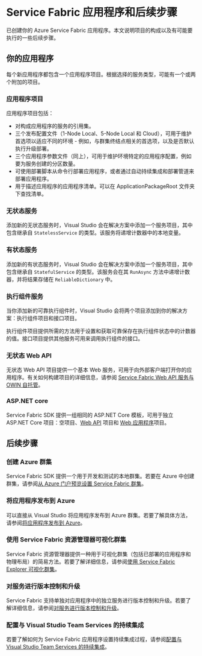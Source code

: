<properties
    pageTitle="Service Fabric 项目创建后续步骤 | Azure"
    description="本文包含针对 Service Fabric 执行的一组核心开发任务的链接"
    services="service-fabric"
    documentationcenter=".net"
    author="seanmck"
    manager="timlt"
    editor="" />
<tags
    ms.assetid="299d1f97-1ca9-440d-9f81-d1d0dd2bf4df"
    ms.service="service-fabric"
    ms.devlang="dotNet"
    ms.topic="article"
    ms.tgt_pltfrm="NA"
    ms.workload="NA"
    ms.date="11/01/2016"
    wacn.date="12/26/2016"
    ms.author="seanmck" />

# Service Fabric 应用程序和后续步骤
已创建你的 Azure Service Fabric 应用程序。本文说明项目的构成以及有可能要执行的一些后续步骤。

## 你的应用程序
每个新应用程序都包含一个应用程序项目。根据选择的服务类型，可能有一个或两个附加的项目。

### 应用程序项目
应用程序项目包括：

* 对构成应用程序的服务的引用集。
* 三个发布配置文件（1-Node Local、5-Node Local 和 Cloud），可用于维护首选项以适应不同的环境 - 例如，与群集终结点相关的首选项，以及是否默认执行升级部署。
* 三个应用程序参数文件（同上），可用于维护环境特定的应用程序配置，例如要为服务创建的分区数量。
* 可使用部署脚本从命令行部署应用程序，或者通过自动持续集成和部署管道来部署应用程序。
* 用于描述应用程序的应用程序清单。可以在 ApplicationPackageRoot 文件夹下查找清单。

### 无状态服务
添加新的无状态服务时，Visual Studio 会在解决方案中添加一个服务项目，其中包含继承自 `StatelessService` 的类型。该服务将递增计数器中的本地变量。

### 有状态服务
添加新的有状态服务时，Visual Studio 会在解决方案中添加一个服务项目，其中包含继承自 `StatefulService` 的类型。该服务会在其 `RunAsync` 方法中递增计数器，并将结果存储在 `ReliableDictionary` 中。

### 执行组件服务
当你添加新的可靠执行组件时，Visual Studio 会将两个项目添加到你的解决方案：执行组件项目和接口项目。

执行组件项目提供所需的方法用于设置和获取可靠保存在执行组件状态中的计数器的值。接口项目提供其他服务可用来调用执行组件的接口。

### 无状态 Web API
无状态 Web API 项目提供一个基本 Web 服务，可用于向外部客户端打开你的应用程序。有关如何构建项目的详细信息，请参阅 [Service Fabric Web API 服务与 OWIN 自托管](/documentation/articles/service-fabric-reliable-services-communication-webapi/)。

### ASP.NET core
Service Fabric SDK 提供一组相同的 ASP.NET Core 模板，可用于独立 ASP.NET Core 项目：空项目、[Web API][aspnet-webapi] 项目和 [Web 应用程序][aspnet-webapp]项目。

## 后续步骤
### 创建 Azure 群集
Service Fabric SDK 提供一个用于开发和测试的本地群集。若要在 Azure 中创建群集，请参阅[从 Azure 门户预览设置 Service Fabric 群集][create-cluster-in-portal]。


### 将应用程序发布到 Azure
可以直接从 Visual Studio 将应用程序发布到 Azure 群集。若要了解具体方法，请参阅[将应用程序发布到 Azure][publish-app-to-azure]。

### 使用 Service Fabric 资源管理器可视化群集
Service Fabric 资源管理器提供一种用于可视化群集（包括已部署的应用程序和物理布局）的简易方法。若要了解详细信息，请参阅[使用 Service Fabric Explorer 可视化群集][visualize-with-sfx]。

### 对服务进行版本控制和升级
Service Fabric 支持单独对应用程序中的独立服务进行版本控制和升级。若要了解详细信息，请参阅[对服务进行版本控制和升级][app-upgrade-tutorial]。

### 配置与 Visual Studio Team Services 的持续集成
若要了解如何为 Service Fabric 应用程序设置持续集成过程，请参阅[配置与 Visual Studio Team Services 的持续集成][ci-with-vso]。

<!-- Links -->

[add-web-frontend]: /documentation/articles/service-fabric-add-a-web-frontend/
[create-cluster-in-portal]: /documentation/articles/service-fabric-cluster-creation-via-portal/
[publish-app-to-azure]: /documentation/articles/service-fabric-publish-app-remote-cluster/
[visualize-with-sfx]: /documentation/articles/service-fabric-visualizing-your-cluster/
[ci-with-vso]: /documentation/articles/service-fabric-set-up-continuous-integration/
[reliable-services-webapi]: /documentation/articles/service-fabric-reliable-services-communication-webapi/
[app-upgrade-tutorial]: /documentation/articles/service-fabric-application-upgrade-tutorial/
[aspnet-webapi]: https://docs.asp.net/en/latest/tutorials/first-web-api.html
[aspnet-webapp]: https://docs.asp.net/en/latest/tutorials/first-mvc-app/index.html

<!---HONumber=Mooncake_1219_2016-->